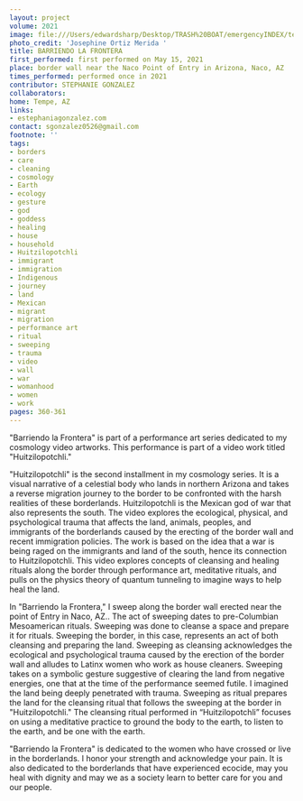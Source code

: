 ```yaml
---
layout: project
volume: 2021
image: file:///Users/edwardsharp/Desktop/TRASH%20BOAT/emergencyINDEX/ten_plus/guts/Links/1665170406554__Barriendo_la_Frontera--Stephanie_Gonzalez.png
photo_credit: 'Josephine Ortiz Merida '
title: BARRIENDO LA FRONTERA
first_performed: first performed on May 15, 2021
place: border wall near the Naco Point of Entry in Arizona, Naco, AZ
times_performed: performed once in 2021
contributor: STEPHANIE GONZALEZ
collaborators:
home: Tempe, AZ
links:
- estephaniagonzalez.com
contact: sgonzalez0526@gmail.com
footnote: ''
tags:
- borders
- care
- cleaning
- cosmology
- Earth
- ecology
- gesture
- god
- goddess
- healing
- house
- household
- Huitzilopotchli
- immigrant
- immigration
- Indigenous
- journey
- land
- Mexican
- migrant
- migration
- performance art
- ritual
- sweeping
- trauma
- video
- wall
- war
- womanhood
- women
- work
pages: 360-361
---
```


"Barriendo la Frontera" is part of a performance art series dedicated to my cosmology video artworks. This performance is part of a video work titled "Huitzilopotchli."

"Huitzilopotchli" is the second installment in my cosmology series. It is a visual narrative of a celestial body who lands in northern Arizona and takes a reverse migration journey to the border to be confronted with the harsh realities of these borderlands. Huitzilopotchli is the Mexican god of war that also represents the south. The video explores the ecological, physical, and psychological trauma that affects the land, animals, peoples, and immigrants of the borderlands caused by the erecting of the border wall and recent immigration policies. The work is based on the idea that a war is being raged on the immigrants and land of the south, hence its connection to Huitzilopotchli. This video explores concepts of cleansing and healing rituals along the border through performance art, meditative rituals, and pulls on the physics theory of quantum tunneling to imagine ways to help heal the land.

In "Barriendo la Frontera," I sweep along the border wall erected near the point of Entry in Naco, AZ.. The act of sweeping dates to pre-Columbian Mesoamerican rituals. Sweeping was done to cleanse a space and prepare it for rituals. Sweeping the border, in this case, represents an act of both cleansing and preparing the land. Sweeping as cleansing acknowledges the ecological and psychological trauma caused by the erection of the border wall and alludes to Latinx women who work as house cleaners. Sweeping takes on a symbolic gesture suggestive of clearing the land from negative energies, one that at the time of the performance seemed futile. I imagined the land being deeply penetrated with trauma. Sweeping as ritual prepares the land for the cleansing ritual that follows the sweeping at the border in "Huitzilopotchli." The cleansing ritual performed in “Huitzilopotchli” focuses on using a meditative practice to ground the body to the earth, to listen to the earth, and be one with the earth. 

"Barriendo la Frontera" is dedicated to the women who have crossed or live in the borderlands. I honor your strength and acknowledge your pain. It is also dedicated to the borderlands that have experienced ecocide, may you heal with dignity and may we as a society learn to better care for you and our people.